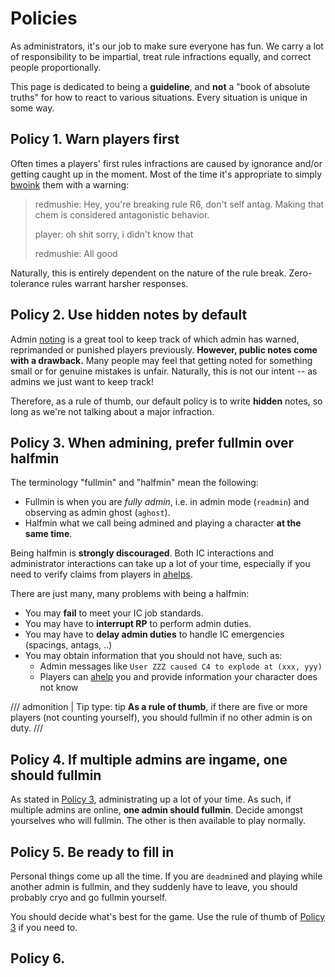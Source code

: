 # Policies

As administrators, it's our job to make sure everyone has fun. We carry a lot
of responsibility to be impartial, treat rule infractions equally, and correct people proportionally.

This page is dedicated to being a **guideline**, and **not** a "book of absolute truths" for how to react to various situations. Every situation is unique in some way.

## Policy 1. Warn players first

Often times a players' first rules infractions are caused by ignorance and/or getting caught up in the moment. Most of the time it's appropriate to simply [bwoink](../tools/ahelp.md) them with a warning:

> redmushie: Hey, you're breaking rule R6, don't self antag. Making that chem is considered antagonistic behavior.
> 
> player: oh shit sorry, i didn't know that
> 
> redmushie: All good

Naturally, this is entirely dependent on the nature of the rule break. Zero-tolerance rules warrant harsher responses.

## Policy 2. Use hidden notes by default

Admin [noting](../tools/noting.md) is a great tool to keep track of which admin has warned, reprimanded or punished players previously. **However, public notes come with a drawback.** Many people may feel that getting noted for something small or for genuine mistakes is unfair. Naturally, this is not our intent -- as admins we just want to keep track!

Therefore, as a rule of thumb, our default policy is to write **hidden** notes, so long as we're not talking about a major infraction.

## Policy 3. When admining, prefer fullmin over halfmin

The terminology "fullmin" and "halfmin" mean the following:

- Fullmin is when you are *fully admin*, i.e. in admin mode (`readmin`) and observing as admin ghost (`aghost`).
- Halfmin what we call being admined and playing a character **at the same time**.

Being halfmin is **strongly discouraged**. Both IC interactions and administrator interactions can take up a lot of your time, especially if you need to verify claims from players in [ahelps](../tools/ahelp.md).

There are just many, many problems with being a halfmin:

- You may **fail** to meet your IC job standards.
- You may have to **interrupt RP** to perform admin duties.
- You may have to **delay admin duties** to handle IC emergencies (spacings, antags, ..)
- You may obtain information that you should not have, such as:
    - Admin messages like `User ZZZ caused C4 to explode at (xxx, yyy)`
    - Players can [ahelp](../tools/ahelp.md) you and provide information your character does not know

/// admonition | Tip
    type: tip
**As a rule of thumb**, if there are five or more players (not counting yourself), you should fullmin if no other admin is on duty.
///

## Policy 4. If multiple admins are ingame, one should fullmin

As stated in [Policy 3](#policy-3-when-admining-prefer-fullmin-over-halfmin), administrating  up a lot of your time. As such, if multiple admins are online, **one admin should fullmin**. Decide amongst yourselves who will fullmin. The other is then available to play normally.

## Policy 5. Be ready to fill in

Personal things come up all the time. If you are `deadmin`ed and playing while another admin is fullmin, and they suddenly have to leave, you should probably cryo and go fullmin yourself.

You should decide what's best for the game. Use the rule of thumb of [Policy 3](#policy-3-when-admining-prefer-fullmin-over-halfmin) if you need to.

## Policy 6. 
